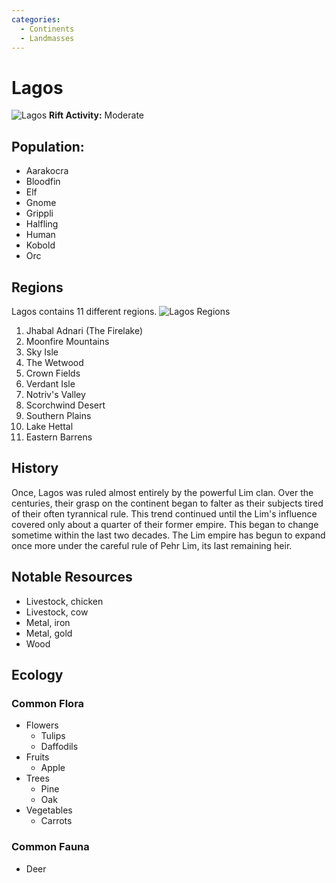 ```yaml
---
categories:
  - Continents
  - Landmasses
---
```


# Lagos

![Lagos](/dnd/images/map/landmasses/Lagos.png)
**Rift Activity:** Moderate

## Population:
- Aarakocra
- Bloodfin
- Elf
- Gnome
- Grippli
- Halfling
- Human
- Kobold
- Orc



## Regions

Lagos contains 11 different regions.
![Lagos Regions](/dnd/images/map/landmasses/lagos-regions.png)

1. Jhabal Adnari (The Firelake)
2. Moonfire Mountains
3. Sky Isle
4. The Wetwood
5. Crown Fields
6. Verdant Isle
7. Notriv's Valley
8. Scorchwind Desert
9. Southern Plains
10. Lake Hettal
11. Eastern Barrens


## History
Once, Lagos was ruled almost entirely by the powerful Lim clan. Over the centuries, their grasp on the continent began to falter as their subjects tired of their often tyrannical rule. This trend continued until the Lim's influence covered only about a quarter of their former empire. This began to change sometime within the last two decades. The Lim empire has begun to expand once more under the careful rule of Pehr Lim, its last remaining heir.



## Notable Resources
- Livestock, chicken
- Livestock, cow
- Metal, iron
- Metal, gold
- Wood


## Ecology

### Common Flora
- Flowers
	- Tulips
	- Daffodils
- Fruits
	- Apple
- Trees
	- Pine
	- Oak
- Vegetables
	- Carrots

### Common Fauna
- Deer